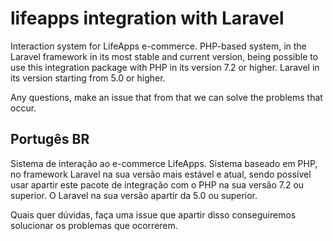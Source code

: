 # lifeapps integration with Laravel

Interaction system for LifeApps e-commerce.
PHP-based system, in the Laravel framework in its most stable and current version, being possible to use this integration package with PHP in its version 7.2 or higher. Laravel in its version starting from 5.0 or higher.

Any questions, make an issue that from that we can solve the problems that occur.

## Portugês BR

Sistema de interação ao e-commerce LifeApps.
Sistema baseado em PHP, no framework Laravel na sua versão mais estável e atual, sendo possível usar apartir este pacote de integração com o PHP na sua versão 7.2 ou superior. O Laravel na sua versão apartir da 5.0 ou superior.

Quais quer dúvidas, faça uma issue que apartir disso conseguiremos solucionar os problemas que ocorrerem.
